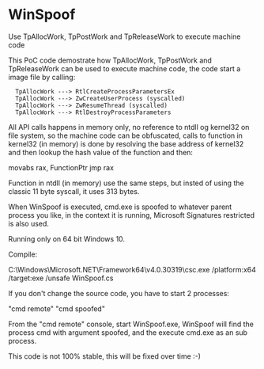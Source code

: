 # WinSpoof
Use TpAllocWork, TpPostWork and TpReleaseWork to execute machine code

This PoC code demostrate how TpAllocWork, TpPostWork and TpReleaseWork can be used to execute machine code, the code start a image file
by calling: 

```
  TpAllocWork ---> RtlCreateProcessParametersEx
  TpAllocWork ---> ZwCreateUserProcess (syscalled)
  TpAllocWork ---> ZwResumeThread (syscalled)
  TpAllocWork ---> RtlDestroyProcessParameters
```  
  
All API calls happens in memory only, no reference to ntdll og kernel32 on file system, so the machine code can be obfuscated, calls to 
function in kernel32 (in memory) is done by resolving the base address of kernel32 and then lookup the hash value of the function and then:

  movabs rax, FunctionPtr
  jmp rax
  
Function in ntdll (in memory) use the same steps, but insted of using the classic 11 byte syscall, it uses 313 bytes.

When WinSpoof is executed, cmd.exe is spoofed to whatever parent process you like, in the context it is running, Microsoft Signatures restricted
is also used.

Running only on 64 bit Windows 10.

Compile:

C:\Windows\Microsoft.NET\Framework64\v4.0.30319\csc.exe /platform:x64 /target:exe /unsafe WinSpoof.cs

If you don't change the source code, you have to start 2 processes:

  "cmd remote"
  "cmd spoofed"
  
From the "cmd remote" console, start WinSpoof.exe, WinSpoof will find the process cmd with argument spoofed, and the execute cmd.exe as an
sub process.

This code is not 100% stable, this will be fixed over time :-)


